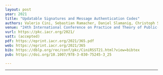 ```yaml
---
layout: post
year: 2021
title: "Updatable Signatures and Message Authentication Codes"
authors: Valerio Cini, Sebastian Ramacher, Daniel Slamanig, Christoph Striecks, Erkan Tairi
venue: "24th International Conference on Practice and Theory of Public-Key Cryptography - PKC 2021 (virtual)"
vurl: https://pkc.iacr.org/2021/
vatt: (accepted)
pdf: https://eprint.iacr.org/2021/365.pdf
web: https://eprint.iacr.org/2021/365
bib: https://dblp.org/rec/conf/pkc/CiniRSST21.html?view=bibtex
pub: https://doi.org/10.1007/978-3-030-75245-3_25

---
```


---


